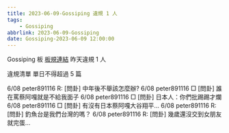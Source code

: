 ```yaml
---
title: 2023-06-09-Gossiping 違規 1 人
tags:
    - Gossiping
abbrlink: 2023-06-09-Gossiping
date: Gossiping-2023-06-09 12:00:00
---
```

Gossiping 板 [板規連結](https://www.ptt.cc/bbs/Gossiping/M.1637425085.A.07D.html)
昨天違規 1 人
<!-- more -->

違規清單
單日不得超過 5 篇

6/08 peter891116 R: [問卦] 中年後不舉該怎麼辦?
6/08 peter891116 □ [問卦] 誰在罵蔡阿嘎就是不給我面子
6/08 peter891116 □ [問卦] 日本人：你們批踢踢才爛
6/08 peter891116 □ [問卦] 有沒有日本蔡阿嘎大谷翔平…
6/08 peter891116 R: [問卦] 釣魚台是我們台灣的嗎？
6/08 peter891116 R: [問卦] 幾歲還沒交到女朋友就完蛋…